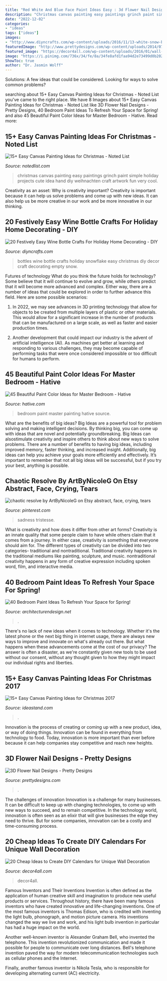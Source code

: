 ```yaml
---
title: "Red White And Blue Face Paint Ideas Easy : 3d Flower Nail Designs"
description: "Christmas canvas painting easy paintings grinch paint simple holiday projects cute idea hand diy weihnachten craft artwork fun very cool"
date: "2022-12-02"
categories:
- "ideas"
tags: ["ideas"]
images:
- "http://www.diyncrafts.com/wp-content/uploads/2016/11/13-white-snow-bottles.jpg"
featuredImage: "http://www.prettydesigns.com/wp-content/uploads/2014/07/Blue-Nails1.jpg"
featured_image: "https://decor4all.com/wp-content/uploads/2016/01/wall-decoration-ideas-diy-calendar-13.jpg"
image: "https://i.pinimg.com/736x/34/fe/8a/34fe8afd1faa94d2e73499d0b20212e6--watercolor-painting-watercolour-face.jpg"
ShowToc: true
author: "Dr. Jasmin Wolff"
---
```



Solutions: A few ideas that could be considered.
Looking for ways to solve common problems?

	

		
searching about 15+ Easy Canvas Painting Ideas for Christmas - Noted List you've came to the right place. We have 8 Images about 15+ Easy Canvas Painting Ideas for Christmas - Noted List like 3D Flower Nail Designs - Pretty Designs, 40 Bedroom Paint Ideas To Refresh Your Space for Spring! and also 45 Beautiful Paint Color Ideas for Master Bedroom - Hative. Read more:
		
    
## 15+ Easy Canvas Painting Ideas For Christmas - Noted List

<img loading=lazy src="http://notedlist.com/wp-content/uploads/2015/12/canvas-paintings/5-canvas-paintings-for-christmas.jpg" onerror="this.onerror=null;this.src='https://tse3.mm.bing.net/th?id=OIP.o5JZNceCUDAdf2AGbrb57QHaIt&amp;pid=15.1';" alt="15+ Easy Canvas Painting Ideas for Christmas - Noted List">

_Source: notedlist.com_

>christmas canvas painting easy paintings grinch paint simple holiday projects cute idea hand diy weihnachten craft artwork fun very cool. 

	

Creativity as an asset: Why is creativity important?
Creativity is important because it can help us solve problems and come up with new ideas. It can also help us be more creative in our work and be more innovative in our thinking.

    
## 20 Festively Easy Wine Bottle Crafts For Holiday Home Decorating - DIY

<img loading=lazy src="http://www.diyncrafts.com/wp-content/uploads/2016/11/13-white-snow-bottles.jpg" onerror="this.onerror=null;this.src='https://tse3.mm.bing.net/th?id=OIP.lgf3UG4-lXyabXuqhjvgBAHaJ6&amp;pid=15.1';" alt="20 Festively Easy Wine Bottle Crafts For Holiday Home Decorating - DIY">

_Source: diyncrafts.com_

>bottles wine bottle crafts holiday snowflake easy christmas diy decor craft decorating empty snow. 

	

Futures of technology
What do you think the future holds for technology? Some believe that it will continue to evolve and grow, while others predict that it will become more advanced and complex. Either way, there are a number of ideas that could be explored in order to further advance this field. Here are some possible scenarios:
1) In 2022, we may see advances in 3D printing technology that allow for objects to be created from multiple layers of plastic or other materials. This would allow for a significant increase in the number of products that can be manufactured on a large scale, as well as faster and easier production times.

2) Another development that could impact our industry is the advent of artificial intelligence (AI). As machines get better at learning and responding to various challenges, they may become capable of performing tasks that were once considered impossible or too difficult for humans to perform.

    
## 45 Beautiful Paint Color Ideas For Master Bedroom - Hative

<img loading=lazy src="https://hative.com/wp-content/uploads/2015/05/master-bedroom-painting/25-master-bedroom-painting-ideas.jpg" onerror="this.onerror=null;this.src='https://tse3.mm.bing.net/th?id=OIP.XOwadQMYjtFOTufYBzpgJQHaKo&amp;pid=15.1';" alt="45 Beautiful Paint Color Ideas for Master Bedroom - Hative">

_Source: hative.com_

>bedroom paint master painting hative source. 

	

What are the benefits of big ideas?
Big Ideas are a powerful tool for problem solving and making intelligent decisions. By thinking big, you can come up with ideas that are novel and potentially groundbreaking. Big Ideas can alsostimulate creativity and inspire others to think about new ways to solve problems.
There are a number of benefits to having big ideas, including improved memory, faster thinking, and increased insight. Additionally, big ideas can help you achieve your goals more efficiently and effectively. It’s important to remember that not all big ideas will be successful, but if you try your best, anything is possible.

    
## Chaotic Resolve By ArtByNicoleG On Etsy Abstract, Face, Crying, Tears

<img loading=lazy src="https://i.pinimg.com/736x/34/fe/8a/34fe8afd1faa94d2e73499d0b20212e6--watercolor-painting-watercolour-face.jpg" onerror="this.onerror=null;this.src='https://tse2.mm.bing.net/th?id=OIP.ayi_B68PtYZCCBawA7JNNwAAAA&amp;pid=15.1';" alt="chaotic resolve by ArtByNicoleG on Etsy abstract, face, crying, tears">

_Source: pinterest.com_

>sadness tristesse. 

	

What is creativity and how does it differ from other art forms?
Creativity is an innate quality that some people claim to have while others claim that it comes from a journey. In either case, creativity is something that everyone should aim for. The different types of creativity can be divided into two categories- traditional and nontraditional. Traditional creativity happens in the traditional mediums like painting, sculpture, and music. nontraditional creativity happens in any form of creative expression including spoken word, film, and interactive media.

    
## 40 Bedroom Paint Ideas To Refresh Your Space For Spring!

<img loading=lazy src="https://cdn.architecturendesign.net/wp-content/uploads/2016/05/AD-Plum-Bedroom-Color-Paint-34.jpg" onerror="this.onerror=null;this.src='https://tse1.mm.bing.net/th?id=OIP.nYkBIrhkp2OKaVd90XWB5wHaG0&amp;pid=15.1';" alt="40 Bedroom Paint Ideas To Refresh Your Space for Spring!">

_Source: architecturendesign.net_

>. 

	

There's no lack of new ideas when it comes to technology. Whether it's the latest phone or the next big thing in internet usage, there are always new ways to improve and innovate on what's already out there. But what happens when these advancements come at the cost of our privacy? The answer is often a disaster, as we're constantly given new tools to be used without our consent, without any thought given to how they might impact our individual rights and liberties.

    
## 15+ Easy Canvas Painting Ideas For Christmas 2017

<img loading=lazy src="https://ideastand.com/wp-content/uploads/2016/10/canvas-paintings/12-canvas-paintings-for-christmas.jpg" onerror="this.onerror=null;this.src='https://tse3.mm.bing.net/th?id=OIP.nI12h_Glb3H-aXsXWzj-NwHaJQ&amp;pid=15.1';" alt="15+ Easy Canvas Painting Ideas for Christmas 2017">

_Source: ideastand.com_

>. 

	

Innovation is the process of creating or coming up with a new product, idea, or way of doing things. Innovation can be found in everything from technology to food. Today, innovation is more important than ever before because it can help companies stay competitive and reach new heights.

    
## 3D Flower Nail Designs - Pretty Designs

<img loading=lazy src="http://www.prettydesigns.com/wp-content/uploads/2014/07/Blue-Nails1.jpg" onerror="this.onerror=null;this.src='https://tse4.mm.bing.net/th?id=OIP.eZvL7tmTXA7OdjUkIRRcqAHaJ4&amp;pid=15.1';" alt="3D Flower Nail Designs - Pretty Designs">

_Source: prettydesigns.com_

>. 

	

The challenges of innovation
Innovation is a challenge for many businesses. It can be difficult to keep up with changing technologies, to come up with new ways to succeed, and to remain competitive. In the technology world, innovation is often seen as an elixir that will give businesses the edge they need to thrive. But for some companies, innovation can be a costly and time-consuming process.

    
## 20 Cheap Ideas To Create DIY Calendars For Unique Wall Decoration

<img loading=lazy src="https://decor4all.com/wp-content/uploads/2016/01/wall-decoration-ideas-diy-calendar-13.jpg" onerror="this.onerror=null;this.src='https://tse3.mm.bing.net/th?id=OIP.aOU8aYmkn_SRxHPoPeeM4QHaHa&amp;pid=15.1';" alt="20 Cheap Ideas to Create DIY Calendars for Unique Wall Decoration">

_Source: decor4all.com_

>decor4all. 

	

Famous Inventors and Their Inventions
Invention is often defined as the application of human creative skill and imagination to produce new useful products or services. Throughout history, there have been many famous inventors who have created innovative and life-changing inventions.
One of the most famous inventors is Thomas Edison, who is credited with inventing the light bulb, phonograph, and motion picture camera. His inventions changed the way we live and work, and his light bulb invention in particular has had a huge impact on the world.

Another well-known inventor is Alexander Graham Bell, who invented the telephone. This invention revolutionized communication and made it possible for people to communicate over long distances. Bell's telephone invention paved the way for modern telecommunication technologies such as cellular phones and the Internet.

Finally, another famous inventor is Nikola Tesla, who is responsible for developing alternating current (AC) electricity.

